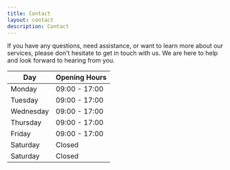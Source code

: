 ```yaml
---
title: Contact
layout: contact
description: Contact
---
```


If you have any questions, need assistance, or want to learn more about our services, please don't hesitate to get in touch with us. We are here to help and look forward to hearing from you.

| Day       | Opening Hours   |
| --------- | --------------- |
| Monday    | 09:00 - 17:00   |
| Tuesday   | 09:00 - 17:00   |
| Wednesday | 09:00 - 17:00   |
| Thursday  | 09:00 - 17:00   |
| Friday    | 09:00 - 17:00   |
| Saturday  | Closed          |
| Saturday  | Closed          |
